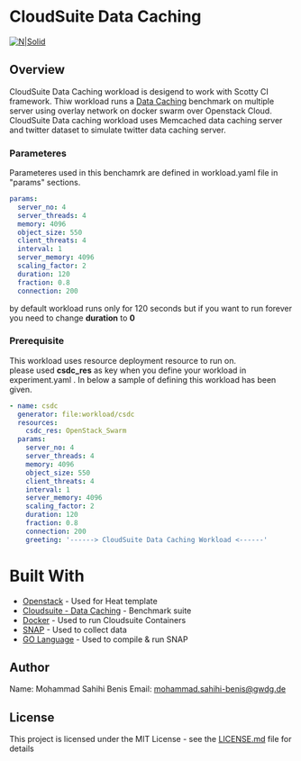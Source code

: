 CloudSuite Data Caching
===================

[![N|Solid](https://www.gwdg.de/GWDG-Theme-1.0-SNAPSHOT/images/gwdg_logo.svg)](https://nodesource.com/products/nsolid)

## Overview

CloudSuite Data Caching workload is desigend to work with Scotty CI framework. Thiw workload runs a [Data Caching] benchmark on multiple server using overlay network on docker swarm over Openstack Cloud. <br/>
CloudSuite Data caching workload uses Memcached data caching server and twitter dataset to simulate twitter data caching server.

### Parameteres
Parameteres used in this benchamrk are defined in workload.yaml file in "params" sections.
```yaml
params:
  server_no: 4
  server_threads: 4
  memory: 4096
  object_size: 550
  client_threats: 4
  interval: 1
  server_memory: 4096
  scaling_factor: 2
  duration: 120
  fraction: 0.8
  connection: 200
  ```
  by default workload runs only for 120 seconds but if you want to run forever you need to change **duration** to **0**

### Prerequisite
 This workload uses resource deployment resource to run on. <br/>
 please used **csdc_res** as key when you define your workload in experiment.yaml .
 In below a sample of defining this workload has been given.

 ```yaml
 - name: csdc
   generator: file:workload/csdc
   resources:
     csdc_res: OpenStack_Swarm
   params:
     server_no: 4
     server_threads: 4
     memory: 4096
     object_size: 550
     client_threats: 4
     interval: 1
     server_memory: 4096
     scaling_factor: 2
     duration: 120
     fraction: 0.8
     connection: 200
     greeting: '------> CloudSuite Data Caching Workload <------'
 ```



# Built With

* [Openstack](https://www.openstack.org/) - Used for Heat template
* [Cloudsuite - Data Caching](http://cloudsuite.ch/datacaching/) - Benchmark suite
* [Docker](https://www.docker.com/) - Used to run Cloudsuite Containers
* [SNAP](https://github.com/intelsdi-x/snap) - Used to collect data
* [GO Language](https://golang.org/) - Used to compile  & run SNAP

## Author
Name: Mohammad Sahihi Benis
Email: mohammad.sahihi-benis@gwdg.de

License
-------
This project is licensed under the MIT License - see the [LICENSE.md](LICENSE.md) file for details


   [Cloudsuite]: <http://cloudsuite.ch>
   [Data Caching]: <https://github.com/ParsaLab/cloudsuite/tree/master/benchmarks/data-caching>
   [SPcollector]: <https://gitlab.gwdg.de/mikelangelo/cs-dataCaching/blob/master/asset/snap/snap-plugin-collector-cloudsuite-datacaching>
   [SPprocessor]: <https://gitlab.gwdg.de/mikelangelo/cs-dataCaching/blob/master/asset/snap/snap-plugin-processor-tag>
   [SPpublisher]:<https://gitlab.gwdg.de/mikelangelo/cs-dataCaching/blob/master/asset/snap/snap-plugin-publisher-influxdb>
   [STask]: <https://gitlab.gwdg.de/mikelangelo/cs-dataCaching/blob/master/asset/snap/datacaching-task.yaml>
   [run]: <https://gitlab.gwdg.de/mikelangelo/cs-dataCaching/blob/master/heat_template/run.py>
   [Heat Config]: https://gitlab.gwdg.de/mikelangelo/cs-dataCaching/raw/master/heat_template/docker-swarm.yaml
